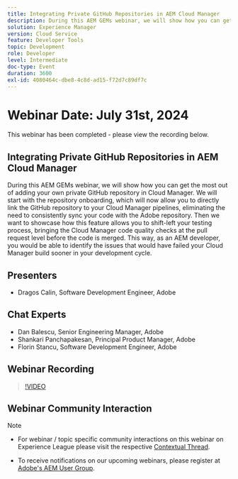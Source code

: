 ```yaml
---
title: Integrating Private GitHub Repositories in AEM Cloud Manager
description: During this AEM GEMs webinar, we will show how you can get the most out of adding your own private GitHub repository in Cloud Manager. We will start with the repository onboarding, which will now allow you to directly link the GitHub repository to your Cloud Manager pipelines, eliminating the need to consistently sync your code with the Adobe repository. Then we want to showcase how this feature allows you to shift-left your testing process, bringing the Cloud Manager code quality checks at the pull request level before the code is merged. This way, as an AEM developer, you would be able to identify the issues that would have failed your Cloud Manager build sooner in your development cycle.
solution: Experience Manager
version: Cloud Service
feature: Developer Tools
topic: Development
role: Developer
level: Intermediate
doc-type: Event
duration: 3600
exl-id: 4080464c-dbe8-4c8d-ad15-f72d7c89df7c
---
```

# Webinar Date: July 31st, 2024

This webinar has been completed - please view the recording below.

## Integrating Private GitHub Repositories in AEM Cloud Manager

During this AEM GEMs webinar, we will show how you can get the most out of adding your own private GitHub repository in Cloud Manager. We will start with the repository onboarding, which will now allow you to directly link the GitHub repository to your Cloud Manager pipelines, eliminating the need to consistently sync your code with the Adobe repository. Then we want to showcase how this feature allows you to shift-left your testing process, bringing the Cloud Manager code quality checks at the pull request level before the code is merged. This way, as an AEM developer, you would be able to identify the issues that would have failed your Cloud Manager build sooner in your development cycle.

## Presenters

* Dragos Calin, Software Development Engineer, Adobe

## Chat Experts

* Dan Balescu, Senior Engineering Manager, Adobe
* Shankari Panchapakesan, Principal Product Manager, Adobe
* Florin Stancu, Software Development Engineer, Adobe

## Webinar Recording

>[!VIDEO](https://video.tv.adobe.com/v/3432350)

## Webinar Community Interaction

>[!NOTE]
>
>* For webinar / topic specific community interactions on this webinar on Experience League please visit the respective [Contextual Thread](tbd).
>
>* To receive notifications on our upcoming webinars, please register at [Adobe's AEM User Group](https://aem-augs.adobe.com/).
